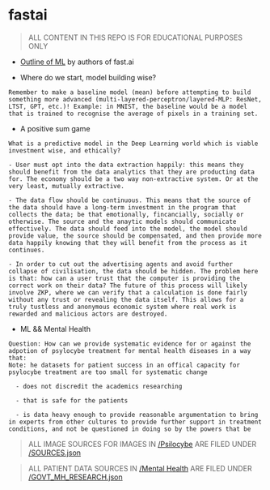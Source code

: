 # fastai

> ALL CONTENT IN THIS REPO IS FOR EDUCATIONAL PURPOSES ONLY

- [Outline of ML](./ML_explained.txt) by authors of fast.ai 

- Where do we start, model building wise?

```
Remember to make a baseline model (mean) before attempting to build something more advanced (multi-layered-perceptron/layered-MLP: ResNet, LTST, GPT, etc.)! Example: in MNIST, the baseline would be a model that is trained to recognise the average of pixels in a training set.
```

- A positive sum game

```
What is a predictive model in the Deep Learning world which is viable investment wise, and ethically?

- User must opt into the data extraction happily: this means they should benefit from the data analytics that they are producting data for. The economy should be a two way non-extractive system. Or at the very least, mutually extractive. 

- The data flow should be continuous. This means that the source of the data should have a long-term investment in the program that collects the data; be that emotionally, fincancially, socially or otherwise. The source and the anaytic models should communicate effectively. The data should feed into the model, the model should provide value, the source should be compensated, and then provide more data happily knowing that they will benefit from the process as it continues.

- In order to cut out the advertising agents and avoid further collapse of civilisation, the data should be hidden. The problem here is that: how can a user trust that the computer is providing the correct work on their data? The future of this process will likely involve ZKP, where we can verify that a calculation is done fairly without any trust or revealing the data itself. This allows for a truly tustless and anonymous economic system where real work is rewarded and malicious actors are destroyed.
```

- ML && Mental Health

```
Question: How can we provide systematic evidence for or against the adpotion of psylocybe treatment for mental health diseases in a way that:
Note: he datasets for patient success in an offical capacity for psylocybe treatment are too small for systematic change

  - does not discredit the academics researching 

  - that is safe for the patients 

  - is data heavy enough to provide reasonable argumentation to bring in experts from other cultures to provide further support in treatment conditions, and not be questioned in doing so by the powers that be
```

> ALL IMAGE SOURCES FOR IMAGES IN [/Psilocybe](/Psilocybe/) ARE FILED UNDER [/SOURCES.json](/SOURCES.json)

> ALL PATIENT DATA SOURCES IN [/Mental Health](/MH/) ARE FILED UNDER [/GOVT_MH_RESEARCH.json](/GOVT_MH_RESEARCH.json)